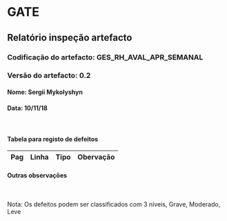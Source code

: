 # GATE
## Relatório inspeção artefacto
### Codificação do artefacto: GES_RH_AVAL_APR_SEMANAL
### Versão do artefacto: 0.2
#### Nome: Sergii Mykolyshyn	
#### Data: 10/11/18

</br>

#### Tabela para registo de defeitos
|Pag|Linha|Tipo|Obervação
|:---:|:---:|:---:|---

#### Outras observações

</br>

Nota: Os defeitos podem ser classificados com 3 níveis, Grave, Moderado, Leve
